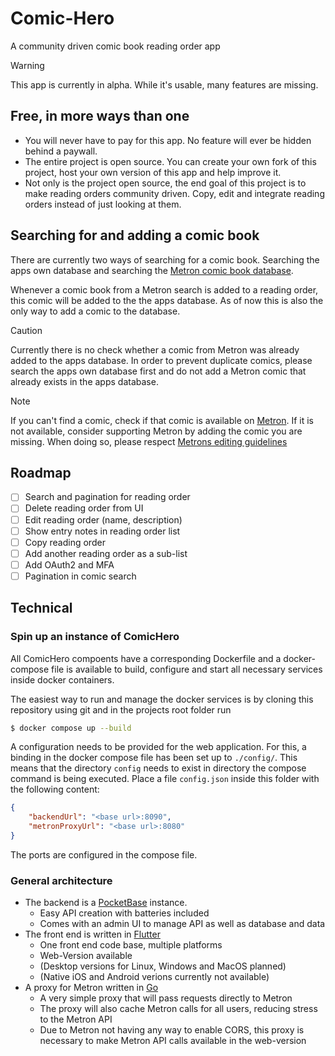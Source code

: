 # Comic-Hero

A community driven comic book reading order app

> [!WARNING]
> This app is currently in alpha. While it's usable, many features are missing.

## Free, in more ways than one

- You will never have to pay for this app. No feature will ever be hidden behind a paywall.
- The entire project is open source. You can create your own fork of this project, host your own version of this app and help improve it. 
- Not only is the project open source, the end goal of this project is to make reading orders community driven. Copy, edit and integrate reading orders instead of just looking at them.

## Searching for and adding a comic book

There are currently two ways of searching for a comic book. Searching the apps own database and searching the [Metron comic book database](https://metron.cloud).

Whenever a comic book from a Metron search is added to a reading order, this comic will be added to the the apps database. As of now this is also the only way to add a comic to the database.

> [!CAUTION]
> Currently there is no check whether a comic from Metron was already added to the apps database.
> In order to prevent duplicate comics, please search the apps own database first and do not add a Metron comic that already exists in the apps database.

> [!NOTE]
> If you can't find a comic, check if that comic is available on [Metron](https://metron.cloud/issue/). If it is not available, consider supporting Metron by adding the comic you are missing. When doing so, please respect [Metrons editing guidelines](https://metron.cloud/pages/guidelines/editing/)

## Roadmap

- [ ] Search and pagination for reading order
- [ ] Delete reading order from UI
- [ ] Edit reading order (name, description)
- [ ] Show entry notes in reading order list
- [ ] Copy reading order
- [ ] Add another reading order as a sub-list
- [ ] Add OAuth2 and MFA
- [ ] Pagination in comic search

## Technical

### Spin up an instance of ComicHero

All ComicHero compoents have a corresponding Dockerfile and a docker-compose file is available to build, configure and start all necessary services inside docker containers. 

The easiest way to run and manage the docker services is by cloning this repository using git and in the projects root folder run 

```sh
$ docker compose up --build
```

A configuration needs to be provided for the web application. For this, a binding in the docker compose file has been set up to `./config/`. This means that the directory `config` needs to exist in directory the compose command is being executed. Place a file `config.json` inside this folder with the following content:

```json
{
    "backendUrl": "<base url>:8090",
    "metronProxyUrl": "<base url>:8080"
}
```

The ports are configured in the compose file.

### General architecture

- The backend is a [PocketBase](https://pocketbase.io) instance. 
    - Easy API creation with batteries included
    - Comes with an admin UI to manage API as well as database and data
- The front end is written in [Flutter](https://flutter.dev)
    - One front end code base, multiple platforms
    - Web-Version available
    - (Desktop versions for Linux, Windows and MacOS planned)
    - (Native iOS and Android verions currently not available)
- A proxy for Metron written in [Go](https://go.dev)
    - A very simple proxy that will pass requests directly to Metron
    - The proxy will also cache Metron calls for all users, reducing stress to the Metron API
    - Due to Metron not having any way to enable CORS, this proxy is necessary to make Metron API calls available in the web-version